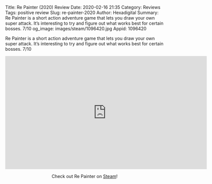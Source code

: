 Title: Re Painter (2020) Review
Date: 2020-02-16 21:35
Category: Reviews
Tags: positive review
Slug: re-painter-2020
Author: Hexadigital
Summary: Re Painter is a short action adventure game that lets you draw your own super attack. It’s interesting to try and figure out what works best for certain bosses. 7/10
og_image: images/steam/1096420.jpg
Appid: 1096420

Re Painter is a short action adventure game that lets you draw your own super attack. It’s interesting to try and figure out what works best for certain bosses. 7/10

<center><iframe src="https://www.youtube.com/embed/ugL2qUvVmX0?feature=oembed" allow="accelerometer; autoplay; encrypted-media; gyroscope; picture-in-picture" width="640" height="360" frameborder="0"></iframe>

Check out Re Painter on [Steam](https://store.steampowered.com/app/1096420/?curator_clanid=34633900)!</center>
